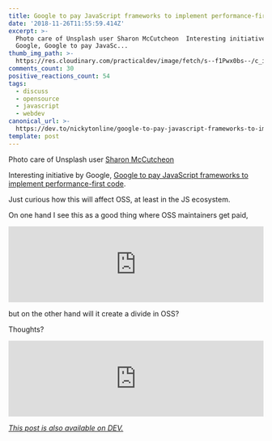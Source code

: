 ```yaml
---
title: Google to pay JavaScript frameworks to implement performance-first code
date: '2018-11-26T11:55:59.414Z'
excerpt: >-
  Photo care of Unsplash user Sharon McCutcheon  Interesting initiative by
  Google, Google to pay JavaSc...
thumb_img_path: >-
  https://res.cloudinary.com/practicaldev/image/fetch/s--f1Pwx0bs--/c_imagga_scale,f_auto,fl_progressive,h_420,q_auto,w_1000/https://images.unsplash.com/photo-1526304640581-d334cdbbf45e%3Fixlib%3Drb-0.3.5%26q%3D85%26fm%3Djpg%26crop%3Dentropy%26cs%3Dsrgb%26dl%3Dsharon-mccutcheon-665638-unsplash.jpg%26s%3D31238c8c05cbaa631e25b191c79c249e
comments_count: 30
positive_reactions_count: 54
tags:
  - discuss
  - opensource
  - javascript
  - webdev
canonical_url: >-
  https://dev.to/nickytonline/google-to-pay-javascript-frameworks-to-implement-performance-first-code-3f57
template: post
---
```



Photo care of Unsplash user [Sharon McCutcheon](https://unsplash.com/photos/8lnbXtxFGZw)

Interesting initiative by Google, [Google to pay JavaScript frameworks to implement performance-first code](https://www.zdnet.com/google-amp/article/google-to-pay-javascript-frameworks-to-implement-performance-first-code).

Just curious how this will affect OSS, at least in the JS ecosystem.

On one hand I see this as a good thing where OSS maintainers get paid,


<iframe class="liquidTag" src="https://dev.to/embed/twitter?args=931195056479965185" style="border: 0; width: 100%;"></iframe>


but on the other hand will it create a divide in OSS?


Thoughts?


<iframe class="liquidTag" src="https://dev.to/embed/devcomment?args=75p3" style="border: 0; width: 100%;"></iframe>


*[This post is also available on DEV.](https://dev.to/nickytonline/google-to-pay-javascript-frameworks-to-implement-performance-first-code-3f57)*


<script>
const parent = document.getElementsByTagName('head')[0];
const script = document.createElement('script');
script.type = 'text/javascript';
script.src = 'https://cdnjs.cloudflare.com/ajax/libs/iframe-resizer/4.1.1/iframeResizer.min.js';
script.charset = 'utf-8';
script.onload = function() {
    window.iFrameResize({}, '.liquidTag');
};
parent.appendChild(script);
</script>    
